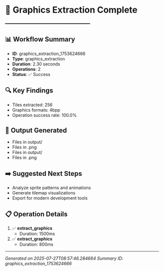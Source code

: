 # 🎨 Graphics Extraction Complete
━━━━━━━━━━━━━━━━━━━━━━━━━━━━━━━━━

## 📊 Workflow Summary
- **ID**: graphics_extraction_1753624666
- **Type**: graphics_extraction
- **Duration**: 2.30 seconds
- **Operations**: 2
- **Status**: ✅ Success

## 🔍 Key Findings
- Tiles extracted: 256
- Graphics formats: 4bpp
- Operation success rate: 100.0%

## 📁 Output Generated
- Files in output/
- Files in .png
- Files in output/
- Files in .png

## ➡️ Suggested Next Steps
- Analyze sprite patterns and animations
- Generate tilemap visualizations
- Export for modern development tools

## 📋 Operation Details
1. ✅ **extract_graphics**
   - Duration: 1500ms
2. ✅ **extract_graphics**
   - Duration: 800ms

---
*Generated on 2025-07-27T08:57:46.284664*
*Summary ID: graphics_extraction_1753624666*
